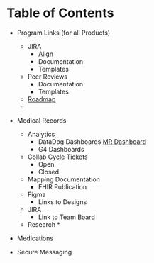 # Table of Contents

* Program Links (for all Products)
    * JIRA
        * [Align](https://align.devops.va.gov/login)
        * Documentation
        * Templates
    * Peer Reviews
        * Documentation
        * Templates
    * [Roadmap](https://dvagov.sharepoint.com/:x:/r/sites/HealthApartment/Shared%20Documents/Planning/MHV%20on%20VA.gov%20Roadmap.xlsx?d=w51d1cea2ff1947f092fb04b78bbe9dad&csf=1&web=1&e=bQpMXU&nav=MTVfezAwMDAwMDAwLTAwMDEtMDAwMC0wMDAwLTAwMDAwMDAwMDAwMH0)
    * 



* Medical Records
    * Analytics
        * DataDog Dashboards
          [MR Dashboard](https://vagov.ddog-gov.com/dashboard/8tk-8fe-cin/mhv-medical-records?refresh_mode=sliding&from_ts=1696699383284&to_ts=1699291383284&live=true)
        * G4 Dashboards
    * Collab Cycle Tickets
        * Open
        * Closed
    * Mapping Documentation
        * FHIR Publication
    * Figma
        * Links to Designs
    * JIRA
        * Link to Team Board
    * Research
        * 
* Medications
* Secure Messaging

